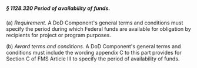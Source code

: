 ##### § 1128.320 Period of availability of funds. #####

(a) *Requirement.* A DoD Component's general terms and conditions must specify the period during which Federal funds are available for obligation by recipients for project or program purposes.

(b) *Award terms and conditions.* A DoD Component's general terms and conditions must include the wording appendix C to this part provides for Section C of FMS Article III to specify the period of availability of funds.